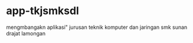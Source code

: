 # app-tkjsmksdl
mengmbangakn aplikasi" jurusan teknik komputer dan jaringan smk sunan drajat lamongan

